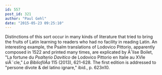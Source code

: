 ```yaml
---
id: 557
post_id: 321
author: "Paul Gehl"
date: "2015-05-23 09:25:10"
---
```

Distinctions of this sort occur in many kinds of literature that tried to bring the fruits of Latin learning to readers who had no facility in reading Latin. An interesting example, the Psalm translations of Lodovico Pittorio, apparently composed in 1522 and printed many times, are explicated by Ãˆlise Boilet, "La fortune du *Psalterio Davitico* de Lodovico Pittorio en Italie au XVIe siÃ¨cle," *La BibliofilÃ­a* 115 (2013), 621-628. The first edition is addressed to "persone divote & del latino ignare," ibid., p. 623n10.
